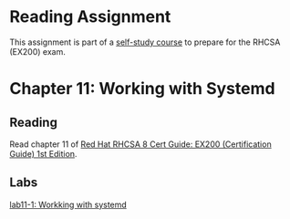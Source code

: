 # Reading Assignment
This assignment is part of a [self-study course](../README.md) to prepare for the RHCSA (EX200) exam.
# Chapter 11: Working with Systemd

## Reading
Read chapter 11 of [Red Hat RHCSA 8 Cert Guide: EX200 (Certification Guide) 1st Edition](https://www.amazon.com/Red-RHCSA-Cert-Guide-Certification-dp-0135938139/dp/0135938139).
## Labs
[lab11-1: Workking with systemd](lab11-1.md)</br>
